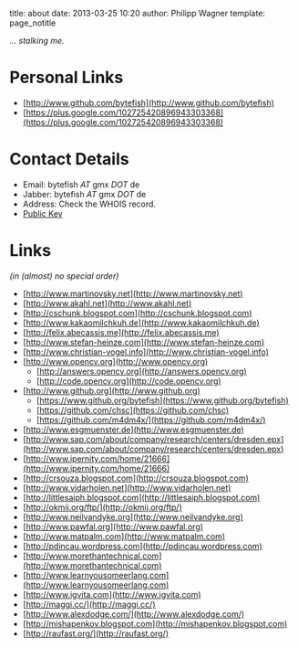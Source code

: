 title: about
date: 2013-03-25 10:20
author: Philipp Wagner
template: page_notitle

*... stalking me.*

# Personal Links #

* [http://www.github.com/bytefish](http://www.github.com/bytefish)
* [https://plus.google.com/102725420896943303368](https://plus.google.com/102725420896943303368)

# Contact Details #

* Email: bytefish *AT* gmx *DOT* de
* Jabber: bytefish *AT* gmx *DOT* de
* Address: Check the WHOIS record.
* <a href="/static/philipp_wagner.asc.gz" class="mediafile gz">Public Key</a>
  
# Links #

*(in (almost) no special order)*

* [http://www.martinovsky.net](http://www.martinovsky.net)
* [http://www.akahl.net](http://www.akahl.net)
* [http://cschunk.blogspot.com](http://cschunk.blogspot.com)
* [http://www.kakaomilchkuh.de](http://www.kakaomilchkuh.de)
* [http://felix.abecassis.me](http://felix.abecassis.me)
* [http://www.stefan-heinze.com](http://www.stefan-heinze.com)
* [http://www.christian-vogel.info](http://www.christian-vogel.info)
* [http://www.opencv.org](http://www.opencv.org)
    * [http://answers.opencv.org](http://answers.opencv.org)
    * [http://code.opencv.org](http://code.opencv.org)
* [http://www.github.org](http://www.github.org)
    * [https://www.github.org/bytefish](https://www.github.org/bytefish)
    * [https://github.com/chsc](https://github.com/chsc)
    * [https://github.com/m4dm4x/](https://github.com/m4dm4x/)
* [http://www.esgmuenster.de](http://www.esgmuenster.de)
* [http://www.sap.com/about/company/research/centers/dresden.epx](http://www.sap.com/about/company/research/centers/dresden.epx)
* [http://www.ipernity.com/home/21666](http://www.ipernity.com/home/21666)
* [http://crsouza.blogspot.com](http://crsouza.blogspot.com)
* [http://www.vidarholen.net](http://www.vidarholen.net)
* [http://littlesaiph.blogspot.com](http://littlesaiph.blogspot.com)
* [http://okmij.org/ftp/](http://okmij.org/ftp/)
* [http://www.neilvandyke.org](http://www.neilvandyke.org)
* [http://www.pawfal.org](http://www.pawfal.org)
* [http://www.matpalm.com](http://www.matpalm.com)
* [http://pdincau.wordpress.com](http://pdincau.wordpress.com)
* [http://www.morethantechnical.com](http://www.morethantechnical.com)
* [http://www.learnyousomeerlang.com](http://www.learnyousomeerlang.com)
* [http://www.igvita.com](http://www.igvita.com)
* [http://maggi.cc/](http://maggi.cc/)
* [http://www.alexdodge.com/](http://www.alexdodge.com/)
* [http://mishapenkov.blogspot.com](http://mishapenkov.blogspot.com)
* [http://raufast.org/](http://raufast.org/)
